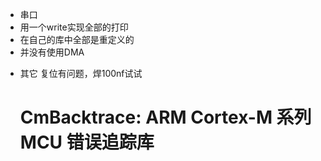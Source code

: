 
 - 串口
 - 用一个write实现全部的打印
 - 在自己的库中全部是重定义的
 - 并没有使用DMA


* 其它
  复位有问题，焊100nf试试


  # CmBacktrace: ARM Cortex-M 系列 MCU 错误追踪库
